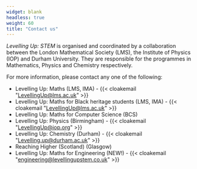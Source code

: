 ```yaml
---
widget: blank
headless: true
weight: 60
title: "Contact us"
---
```


_Levelling Up: STEM_ is organised and coordinated by a collaboration between the London Mathematical Society (LMS), the Institute of Physics (IOP) and Durham University. They are responsible for the programmes in Mathematics, Physics and Chemistry respectively.

For more information, please contact any one of the following:

* Levelling Up: Maths (LMS, IMA) - {{< cloakemail "LevellingUp@lms.ac.uk" >}}
* Levelling Up: Maths for Black heritage students (LMS, IMA) - {{< cloakemail "LevellingUp@lms.ac.uk" >}}
* Levelling Up: Maths for Computer Science (BCS)
* Levelling Up: Physics (Birmingham) - {{< cloakemail "LevellingUp@iop.org" >}}
* Levelling Up: Chemistry (Durham) - {{< cloakemail "Levelling.up@durham.ac.uk" >}}
* Reaching Higher (Scotland) (Glasgow)
* Levelling Up: Maths for Engineering (NEW!) - {{< cloakemail "engineering@levellingupstem.co.uk" >}}
